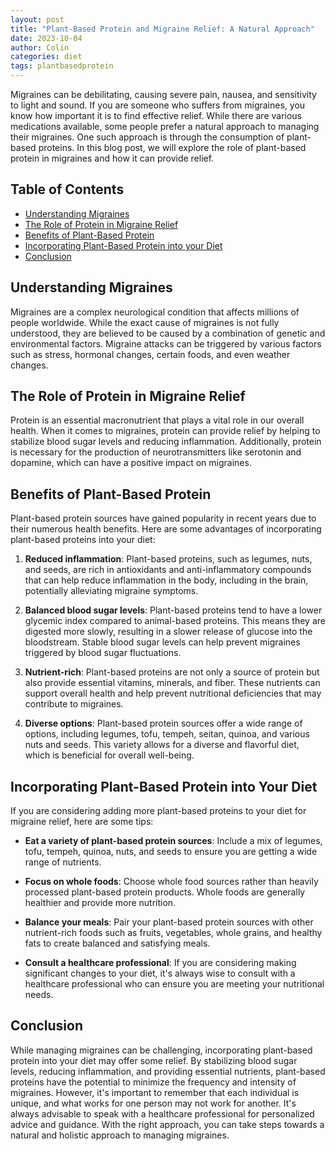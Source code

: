 ```yaml
---
layout: post
title: "Plant-Based Protein and Migraine Relief: A Natural Approach"
date: 2023-10-04
author: Colin
categories: diet
tags: plantbasedprotein
---
```


Migraines can be debilitating, causing severe pain, nausea, and sensitivity to light and sound. If you are someone who suffers from migraines, you know how important it is to find effective relief. While there are various medications available, some people prefer a natural approach to managing their migraines. One such approach is through the consumption of plant-based proteins. In this blog post, we will explore the role of plant-based protein in migraines and how it can provide relief.

## Table of Contents
- [Understanding Migraines](#understanding-migraines)
- [The Role of Protein in Migraine Relief](#the-role-of-protein-in-migraine-relief)
- [Benefits of Plant-Based Protein](#benefits-of-plant-based-protein)
- [Incorporating Plant-Based Protein into your Diet](#incorporating-plant-based-protein-into-your-diet)
- [Conclusion](#conclusion)

## Understanding Migraines

Migraines are a complex neurological condition that affects millions of people worldwide. While the exact cause of migraines is not fully understood, they are believed to be caused by a combination of genetic and environmental factors. Migraine attacks can be triggered by various factors such as stress, hormonal changes, certain foods, and even weather changes.

## The Role of Protein in Migraine Relief

Protein is an essential macronutrient that plays a vital role in our overall health. When it comes to migraines, protein can provide relief by helping to stabilize blood sugar levels and reducing inflammation. Additionally, protein is necessary for the production of neurotransmitters like serotonin and dopamine, which can have a positive impact on migraines.

## Benefits of Plant-Based Protein

Plant-based protein sources have gained popularity in recent years due to their numerous health benefits. Here are some advantages of incorporating plant-based proteins into your diet:

1. **Reduced inflammation**: Plant-based proteins, such as legumes, nuts, and seeds, are rich in antioxidants and anti-inflammatory compounds that can help reduce inflammation in the body, including in the brain, potentially alleviating migraine symptoms.

2. **Balanced blood sugar levels**: Plant-based proteins tend to have a lower glycemic index compared to animal-based proteins. This means they are digested more slowly, resulting in a slower release of glucose into the bloodstream. Stable blood sugar levels can help prevent migraines triggered by blood sugar fluctuations.

3. **Nutrient-rich**: Plant-based proteins are not only a source of protein but also provide essential vitamins, minerals, and fiber. These nutrients can support overall health and help prevent nutritional deficiencies that may contribute to migraines.

4. **Diverse options**: Plant-based protein sources offer a wide range of options, including legumes, tofu, tempeh, seitan, quinoa, and various nuts and seeds. This variety allows for a diverse and flavorful diet, which is beneficial for overall well-being.

## Incorporating Plant-Based Protein into Your Diet

If you are considering adding more plant-based proteins to your diet for migraine relief, here are some tips:

- **Eat a variety of plant-based protein sources**: Include a mix of legumes, tofu, tempeh, quinoa, nuts, and seeds to ensure you are getting a wide range of nutrients.

- **Focus on whole foods**: Choose whole food sources rather than heavily processed plant-based protein products. Whole foods are generally healthier and provide more nutrition.

- **Balance your meals**: Pair your plant-based protein sources with other nutrient-rich foods such as fruits, vegetables, whole grains, and healthy fats to create balanced and satisfying meals.

- **Consult a healthcare professional**: If you are considering making significant changes to your diet, it's always wise to consult with a healthcare professional who can ensure you are meeting your nutritional needs.

## Conclusion

While managing migraines can be challenging, incorporating plant-based protein into your diet may offer some relief. By stabilizing blood sugar levels, reducing inflammation, and providing essential nutrients, plant-based proteins have the potential to minimize the frequency and intensity of migraines. However, it's important to remember that each individual is unique, and what works for one person may not work for another. It's always advisable to speak with a healthcare professional for personalized advice and guidance. With the right approach, you can take steps towards a natural and holistic approach to managing migraines.